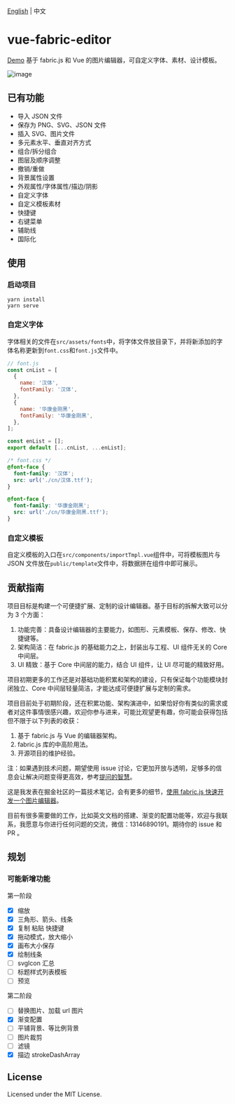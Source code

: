 [English](https://github.com/nihaojob/vue-fabric-editor/blob/main/README-en.md) | 中文

# vue-fabric-editor

[Demo](https://nihaojob.github.io/vue-fabric-editor/) 基于 fabric.js 和 Vue 的图片编辑器，可自定义字体、素材、设计模板。

![image](https://user-images.githubusercontent.com/13534626/221415964-25c1b605-4bf4-4972-b6bc-5487d85f99cc.png)

## 已有功能

- 导入 JSON 文件
- 保存为 PNG、SVG、JSON 文件
- 插入 SVG、图片文件
- 多元素水平、垂直对齐方式
- 组合/拆分组合
- 图层及顺序调整
- 撤销/重做
- 背景属性设置
- 外观属性/字体属性/描边/阴影
- 自定义字体
- 自定义模板素材
- 快捷键
- 右键菜单
- 辅助线
- 国际化

## 使用

### 启动项目

```
yarn install
yarn serve
```

### 自定义字体

字体相关的文件在`src/assets/fonts`中，将字体文件放目录下，并将新添加的字体名称更新到`font.css`和`font.js`文件中。

```js
// font.js
const cnList = [
  {
    name: '汉体',
    fontFamily: '汉体',
  },
  {
    name: '华康金刚黑',
    fontFamily: '华康金刚黑',
  },
];

const enList = [];
export default [...cnList, ...enList];
```

```css
/* font.css */
@font-face {
  font-family: '汉体';
  src: url('./cn/汉体.ttf');
}

@font-face {
  font-family: '华康金刚黑';
  src: url('./cn/华康金刚黑.ttf');
}
```

### 自定义模板

自定义模板的入口在`src/components/importTmpl.vue`组件中，可将模板图片与 JSON 文件放在`public/template`文件中，将数据拼在组件中即可展示。

## 贡献指南

项目目标是构建一个可便捷扩展、定制的设计编辑器。基于目标的拆解大致可以分为 3 个方面：

1. 功能完善：具备设计编辑器的主要能力，如图形、元素模板、保存、修改、快捷键等。
2. 架构简洁：在 fabric.js 的基础能力之上，封装出与工程、UI 组件无关的 Core 中间层。
3. UI 精致：基于 Core 中间层的能力，结合 UI 组件，让 UI 尽可能的精致好用。

项目初期更多的工作还是对基础功能积累和架构的建设，只有保证每个功能模块封闭独立、Core 中间层轻量简洁，才能达成可便捷扩展与定制的需求。

项目目前处于初期阶段，还在积累功能、架构演进中，如果恰好你有类似的需求或者对这件事情很感兴趣，欢迎你参与进来，可能比观望更有趣，你可能会获得包括但不限于以下列表的收获：

1. 基于 fabric.js 与 Vue 的编辑器架构。
2. fabric.js 库的中高阶用法。
3. 开源项目的维护经验。

注：如果遇到技术问题，期望使用 issue 讨论，它更加开放与透明，足够多的信息会让解决问题变得更高效，参考[提问的智慧](https://github.com/ryanhanwu/How-To-Ask-Questions-The-Smart-Way/blob/main/README-zh_CN.md#%E6%8F%90%E9%97%AE%E7%9A%84%E6%99%BA%E6%85%A7)。

这是我发表在掘金社区的一篇技术笔记，会有更多的细节，[使用 fabric.js 快速开发一个图片编辑器](https://juejin.cn/post/7155040639497797645)。

目前有很多需要做的工作，比如英文文档的搭建、渐变的配置功能等，欢迎与我联系，我愿意与你进行任何问题的交流，微信：13146890191。期待你的 issue 和 PR 。

## 规划

### 可能新增功能

第一阶段

- [x] 缩放
- [x] 三角形、箭头、线条
- [x] 复制 粘贴 快捷键
- [x] 拖动模式，放大缩小
- [x] 画布大小保存
- [x] 绘制线条
- [ ] svgIcon 汇总
- [ ] 标题样式列表模板
- [ ] 预览

第二阶段

- [ ] 替换图片、加载 url 图片
- [x] 渐变配置
- [ ] 平铺背景、等比例背景
- [ ] 图片裁剪
- [ ] 滤镜
- [x] 描边 strokeDashArray

## License

Licensed under the MIT License.
